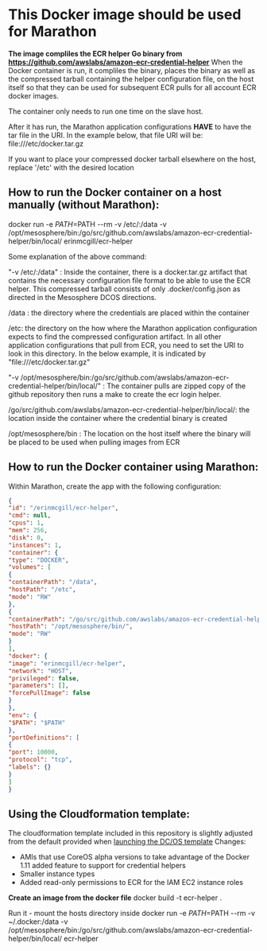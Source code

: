 **This Docker image should be used for Marathon**
================================================
**The image compliles the ECR helper Go binary from https://github.com/awslabs/amazon-ecr-credential-helper**
When the Docker container is run, it compliles the binary, places the binary as well as the compressed tarball containing the
helper configuration file, on the host itself so that they can be used for subsequent ECR pulls for all account ECR docker images.

The container only needs to run one time on the slave host.

After it has run, the Marathon application configurations **HAVE** to have the tar file in the URI.
In the example below, that file URI will be: file:///etc/docker.tar.gz

If you want to place your compressed docker tarball elsewhere on the host, replace '/etc' with the desired location

How to run the Docker container on a host manually (without Marathon):
---------------------------------------------------------------------

docker run -e $PATH=$PATH --rm -v /etc/:/data -v /opt/mesosphere/bin:/go/src/github.com/awslabs/amazon-ecr-credential-helper/bin/local/ erinmcgill/ecr-helper

Some explanation of the above command:

"-v /etc/:/data" :
Inside the container, there is a docker.tar.gz artifact that contains the necessary configuration file format to be able to use the ECR helper. This compressed tarball consists of only .docker/config.json as directed in the Mesosphere DCOS directions.

/data : the directory where the credentials are placed within the container

/etc: the directory on the how where the Marathon application configuration expects to find the compressed configuration artifact. In all other application configurations that pull from ECR, you need to set the URI to look in this directory. In the below example, it is indicated by "file:///etc/docker.tar.gz"

"-v /opt/mesosphere/bin:/go/src/github.com/awslabs/amazon-ecr-credential-helper/bin/local/" :
The container pulls are zipped copy of the github repository then runs a make to create the ecr login helper.

/go/src/github.com/awslabs/amazon-ecr-credential-helper/bin/local/: the location inside the container where the credential binary is created

/opt/mesosphere/bin : The location on the host itself where the binary will be placed to be used when pulling images from ECR

How to run the Docker container using Marathon:
----------------------------------------------

Within Marathon, create the app with the following configuration:

```json
{
"id": "/erinmcgill/ecr-helper",
"cmd": null,
"cpus": 1,
"mem": 256,
"disk": 0,
"instances": 1,
"container": {
"type": "DOCKER",
"volumes": [
{
"containerPath": "/data",
"hostPath": "/etc",
"mode": "RW"
},
{
"containerPath": "/go/src/github.com/awslabs/amazon-ecr-credential-helper/bin/local/",
"hostPath": "/opt/mesosphere/bin/",
"mode": "RW"
}
],
"docker": {
"image": "erinmcgill/ecr-helper",
"network": "HOST",
"privileged": false,
"parameters": [],
"forcePullImage": false
}
},
"env": {
"$PATH": "$PATH"
},
"portDefinitions": [
{
"port": 10000,
"protocol": "tcp",
"labels": {}
}
]
}
```

Using the Cloudformation template:
---------------------------------
The cloudformation template included in this repository is slightly adjusted from the default provided when [launching the DC/OS template](https://dcos.io/docs/1.7/administration/installing/cloud/aws/)
Changes:
- AMIs that use CoreOS alpha versions to take advantage of the Docker 1.11 added feature to support for credential helpers
- Smaller instance types
- Added read-only permissions to ECR for the IAM EC2 instance roles

**Create an image from the docker file**
docker build -t ecr-helper .

Run it - mount the hosts directory inside
docker run -e $PATH=$PATH --rm -v ~/.docker:/data -v /opt/mesosphere/bin:/go/src/github.com/awslabs/amazon-ecr-credential-helper/bin/local/ ecr-helper

